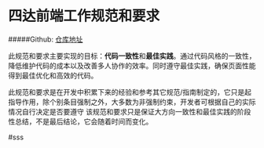 # 四达前端工作规范和要求

#####Github: [仓库地址](https://github.com/pookpal/starFEGuild)

此规范和要求主要实现的目标：**代码一致性**和**最佳实践**。通过代码风格的一致性，降低维护代码的成本以及改善多人协作的效率。同时遵守最佳实践，确保页面性能得到最佳优化和高效的代码。

此规范和要求是在开发中积累下来的经验和参考其它规范/指南制定的，它只是起指导作用，除个别条目强制之外，大多数为非强制约束，开发者可根据自己的实际情况自行决定是否要遵守
该规范和要求只是保证大方向一致性和最佳实践的阶段性总结，不是最后结论，它会随着时间而变化。

#sss



